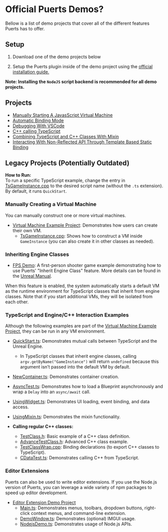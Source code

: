 # Official Puerts Demos?
Bellow is a list of demo projects that cover all of the different features Puerts has to offer.

## Setup

1. Download one of the demo projects below

2. Setup the Puerts plugin inside of the demo project using the [official installation guide.](./install.md) 

**Note: Installing the `NodeJS` script backend is recommended for all demo projects.**

## Projects
- [Manually Starting A JavasScript Virtual Machine](https://github.com/winman-tencent/Puerts_Demos/tree/Starting_A_JS_VM)
- [Automatic Binding Mode](https://github.com/winman-tencent/Puerts_Demos/tree/Automatic_Binding_Mode)
- [Debugging With VSCode](https://github.com/winman-tencent/Puerts_Demos/tree/Debugging)
- [C++ calling TypeScript](https://github.com/winman-tencent/Puerts_Demos/tree/Cpp_Calling_TypeScript)
- [Combining TypeScript and C++ Classes With Mixin](https://github.com/winman-tencent/Puerts_Demos/tree/Mixin)
- [Interacting With Non-Reflected API Through Template Based Static Binding](https://github.com/winman-tencent/Puerts_Demos/tree/Static_Binding)

## Legacy Projects (Potentially Outdated)

**How to Run:**  
To run a specific TypeScript example, change the entry in [TsGameInstance.cpp](https://github.com/chexiongsheng/puerts_unreal_demo/blob/master/Source/puerts_unreal_demo/TsGameInstance.cpp) to the desired script name (without the `.ts` extension). By default, it runs `QuickStart`.

### Manually Creating a Virtual Machine
You can manually construct one or more virtual machines.
- [Virtual Machine Example Project](https://github.com/chexiongsheng/puerts_unreal_demo): Demonstrates how users can create their own VM.
    - [TsGameInstance.cpp](https://github.com/chexiongsheng/puerts_unreal_demo/blob/master/Source/puerts_unreal_demo/TsGameInstance.cpp): Shows how to construct a VM inside `GameInstance` (you can also create it in other classes as needed).

### Inheriting Engine Classes
- [FPS Demo](https://github.com/chexiongsheng/BlockBreakerStarter): A first-person shooter game example demonstrating how to use Puerts' "Inherit Engine Class" feature. More details can be found in the [Unreal Manual](./manual.md).

When this feature is enabled, the system automatically starts a default VM as the runtime environment for TypeScript classes that inherit from engine classes. Note that if you start additional VMs, they will be isolated from each other.

### TypeScript and Engine/C++ Interaction Examples
Although the following examples are part of the [Virtual Machine Example Project](https://github.com/chexiongsheng/puerts_unreal_demo), they can be run in any VM environment.

- [QuickStart.ts](https://github.com/chexiongsheng/puerts_unreal_demo/blob/master/TypeScript/QuickStart.ts): Demonstrates mutual calls between TypeScript and the Unreal Engine.
    - In TypeScript classes that inherit engine classes, calling `argv.getByName("GameInstance")` will return `undefined` because this argument isn’t passed into the default VM by default.
- [NewContainer.ts](https://github.com/chexiongsheng/puerts_unreal_demo/blob/master/TypeScript/NewContainer.ts): Demonstrates container creation.
- [AsyncTest.ts](https://github.com/chexiongsheng/puerts_unreal_demo/blob/master/TypeScript/AsyncTest.ts): Demonstrates how to load a Blueprint asynchronously and wrap a `Delay` into an `async/await` call.
- [UsingWidget.ts](https://github.com/chexiongsheng/puerts_unreal_demo/blob/master/TypeScript/UsingWidget.ts): Demonstrates UI loading, event binding, and data access.
- [UsingMixin.ts](https://github.com/chexiongsheng/puerts_unreal_demo/blob/master/TypeScript/UsingMixin.ts): Demonstrates the mixin functionality.

- **Calling regular C++ classes:**
  - [TestClass.h](https://github.com/chexiongsheng/puerts_unreal_demo/blob/master/Plugins/Puerts/Source/JsEnv/Private/TestBinding/TestClass.h): Basic example of a C++ class definition.
  - [AdvanceTestClass.h](https://github.com/chexiongsheng/puerts_unreal_demo/blob/master/Plugins/Puerts/Source/JsEnv/Private/TestBinding/AdvanceTestClass.h): Advanced C++ class example.
  - [TestClassWrap.cpp](https://github.com/chexiongsheng/puerts_unreal_demo/blob/master/Plugins/Puerts/Source/JsEnv/Private/TestBinding/TestClassWrap.cpp): Binding declarations (to export C++ classes to TypeScript).
  - [CDataTest.ts](https://github.com/chexiongsheng/puerts_unreal_demo/blob/master/TypeScript/CDataTest.ts): Demonstrates calling C++ from TypeScript.

### Editor Extensions
Puerts can also be used to write editor extensions. If you use the Node.js version of Puerts, you can leverage a wide variety of npm packages to speed up editor development.
- [Editor Extension Demo Project](https://github.com/puerts/EasyEditorPluginDemo)
  - [Main.ts](https://github.com/puerts/EasyEditorPluginDemo/blob/master/EasyEditorDemo/src/Main.ts): Demonstrates menus, toolbars, dropdown buttons, right-click context menus, and command-line extension.
  - [DemoWindow.ts](https://github.com/puerts/EasyEditorPluginDemo/blob/master/EasyEditorDemo/src/DemoWindow.ts): Demonstrates (optional) IMGUI usage.
  - [NodejsDemo.ts](https://github.com/puerts/EasyEditorPluginDemo/blob/master/EasyEditorDemo/src/NodejsDemo.ts): Demonstrates usage of Node.js APIs.